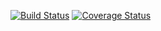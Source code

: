 [![Build Status](https://travis-ci.com/hirokihokari/express-best-practice.svg?branch=master)](https://travis-ci.com/hirokihokari/express-best-practice)
[![Coverage Status](https://coveralls.io/repos/github/hirokihokari/express-best-practice/badge.svg?branch=master)](https://coveralls.io/github/hirokihokari/express-best-practice?branch=master)
